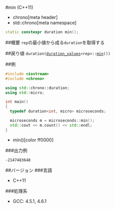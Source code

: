 #min (C++11)
* chrono[meta header]
* std::chrono[meta namespace]

```cpp
static constexpr duration min();
```

##概要
`rep`の最小値から成る`duration`を取得する

##戻り値
`duration(`[`duration_values`](/reference/chrono/duration_values.md)`<rep>::`[`min`](/reference/chrono/duration_values/min.md)`())`


##例
```cpp
#include <iostream>
#include <chrono>

using std::chrono::duration;
using std::micro;

int main()
{
  typedef duration<int, micro> microseconds;

  microseconds m = microseconds::min();
  std::cout << m.count() << std::endl;
}
```
* min()[color ff0000]


###出力例
```
-2147483648
```

##バージョン
###言語
- C++11

###処理系
- GCC: 4.5.1, 4.6.1

